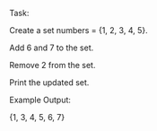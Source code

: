 Task:

Create a set numbers = {1, 2, 3, 4, 5}.

Add 6 and 7 to the set.

Remove 2 from the set.

Print the updated set.

Example Output:

{1, 3, 4, 5, 6, 7}
